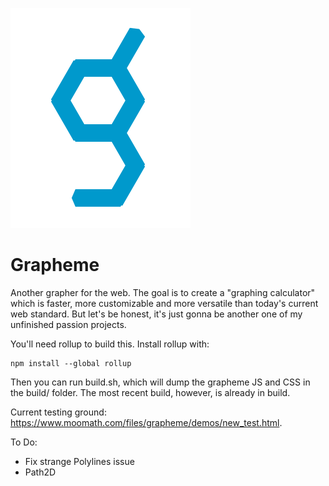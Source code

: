 ![grapheme logo](grapheme_logo.svg)

# Grapheme
Another grapher for the web. The goal is to create a "graphing calculator" which is faster, more customizable and more versatile than today's current web standard. But let's be honest, it's just gonna be another one of my unfinished passion projects.

You'll need rollup to build this. Install rollup with:

```
npm install --global rollup
```

Then you can run build.sh, which will dump the grapheme JS and CSS in the build/ folder. The most recent build, however, is already in build.

Current testing ground: https://www.moomath.com/files/grapheme/demos/new_test.html.


To Do:

- Fix strange Polylines issue
- Path2D
